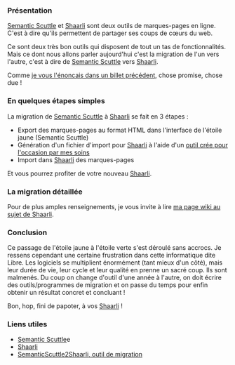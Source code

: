 ### Présentation

[Semantic Scuttle](http://semanticscuttle.sourceforge.net/ "Visiter la page officielle de Semantic Scuttle, outil de marques-pages en ligne") et [Shaarli](http://sebsauvage.net/wiki/doku.php?id=php:shaarli "Se rendre sur la page de présentation de Shaarli") sont deux outils de marques-pages en ligne. C'est à dire qu'ils permettent de partager ses coups de cœurs du web.

Ce sont deux très bon outils qui disposent de tout un tas de fonctionnalités. Mais ce dont nous allons parler aujourd'hui c'est la migration de l'un vers l'autre, c'est à dire de [Semantic Scuttle](http://semanticscuttle.sourceforge.net/ "Visiter la page officielle de Semantic Scuttle, outil de marques-pages en ligne") vers [Shaarli](http://sebsauvage.net/wiki/doku.php?id=php:shaarli "Se rendre sur la page de présentation de Shaarli").

Comme [je vous l'énoncais dans un billet précédent](https://olivier.dossmann.net${BLOG_URL}/archives/2012/03/12/owncloud_une_alternative_de_dropbox/index.html "Découvrir le billet sur Owncloud qui parle, en partie de la recherche d'un remplaçant pour Semantic Scuttle"), chose promise, chose due !

### En quelques étapes simples

La migration de [Semantic Scuttle](http://semanticscuttle.sourceforge.net/ "Visiter la page officielle de Semantic Scuttle, outil de marques-pages en ligne") à [Shaarli](http://sebsauvage.net/wiki/doku.php?id=php:shaarli "Se rendre sur la page de présentation de Shaarli") se fait en 3 étapes :

  * Export des marques-pages au format HTML dans l'interface de l'étoile jaune (Semantic Scuttle)
  * Génération d'un fichier d'import pour [Shaarli](http://sebsauvage.net/wiki/doku.php?id=php:shaarli "Se rendre sur la page de présentation de Shaarli") à l'aide d'un [outil crée pour l'occasion par mes soins](https://github.com/blankoworld/SemanticScuttle2Shaarli "Se rendre sur la page de l'outil SemanticScuttle2Shaarli qui permet de migrer de Semantic Scuttle à Shaarli")
  * Import dans [Shaarli](http://sebsauvage.net/wiki/doku.php?id=php:shaarli "Se rendre sur la page de présentation de Shaarli") des marques-pages

Et vous pourrez profiter de votre nouveau [Shaarli](http://sebsauvage.net/wiki/doku.php?id=php:shaarli "Se rendre sur la page de présentation de Shaarli").

### La migration détaillée

Pour de plus amples renseignements, je vous invite à lire [ma page wiki au sujet de Shaarli](http://olivier.dossmann.net/wiki/configurations/shaarli/index "Se rendre sur le Quicky Blanko pour en savoir plus sur l'installation, la configuration et la migration de Semantic Scuttle à Shaarli").

### Conclusion

Ce passage de l'étoile jaune à l'étoile verte s'est déroulé sans accrocs. Je ressens cependant une certaine frustration dans cette informatique dite Libre. Les logiciels se multiplient énormément (tant mieux d'un côté), mais leur durée de vie, leur cycle et leur qualité en prenne un sacré coup. Ils sont malmenés. Du coup on change d'outil d'une année à l'autre, on doit écrire des outils/programmes de migration et on passe du temps pour enfin obtenir un résultat concret et concluant !

Bon, hop, fini de papoter, à vos [Shaarli](http://sebsauvage.net/wiki/doku.php?id=php:shaarli "Se rendre sur la page de présentation de Shaarli") !

### Liens utiles

  * [Semantic Scuttle](http://semanticscuttle.sourceforge.net/ "Visiter la page officielle de Semantic Scuttle, outil de marques-pages en ligne")e
  * [Shaarli](http://sebsauvage.net/wiki/doku.php?id=php:shaarli "Se rendre sur la page de présentation de Shaarli")
  * [SemanticScuttle2Shaarli, outil de migration](https://github.com/blankoworld/SemanticScuttle2Shaarli "Se rendre sur la page de l'outil SemanticScuttle2Shaarli qui permet de migrer de Semantic Scuttle à Shaarli")


